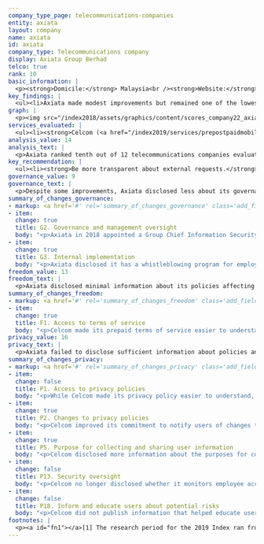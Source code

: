 ```yaml
---
company_type_page: telecommunications-companies
entity: axiata
layout: company
name: axiata
id: axiata
company_type: Telecommunications company
display: Axiata Group Berhad
telco: true
rank: 10
basic_information: | 
  <p><strong>Domicile:</strong> Malaysia<br /><strong>Website:</strong> <a href="http://www.axiata.com">www.axiata.com</a>&nbsp;</p>
key_findings: | 
  <ul><li>Axiata made modest improvements but remained one of the lowest-ranking companies in the entire Index.</li><li>Axiata disclosed nothing about how it responds to government or private requests to block content, restrict accounts, or hand over user information.</li><li>While Axiata made minor improvements to its privacy policies, it was less transparent than previously about its security policies.</li></ul>
graph: | 
  <p><img src="/index2018/assets/graphics/content/scores_company22_axiata1.jpg" /></p>
services_evaluated: | 
  <ul><li><strong>Celcom (<a href="/index2019/services/prepostpaidmobile/">Prepaid mobile</a>)</strong></li><li><strong>Celcom (<a href="/index2019/services/prepostpaidmobile/">Postpaid mobile</a>)</strong></li></ul>
analysis_value: 14
analysis_text: | 
  <p>Axiata ranked tenth out of 12 telecommunications companies evaluated, disclosing less than most of its peers about policies and practices affecting freedom of expression and privacy.<a href="#fn1"><sup>1</sup></a> The company strengthened its disclosure of governance and oversight over privacy issues and improved its disclosure across a number of policies affecting users&rsquo; privacy.<a href="#fn2"><sup>2</sup></a> However, despite these improvements, Axiata&rsquo;s overall score remained the same because of declines to its disclosure of its security policies. The company operates in a challenging regulatory environment, and Celcom, Axiata&rsquo;s operating company in Malaysia, must comply with regulations from the Malaysian Communications and Multimedia Commission (MCMC) and other authorities.<a href="#fn3"><sup>3</sup></a> But there are no laws preventing Celcom from making basic commitments to respect users&rsquo; freedom of expression and privacy, nor are there any legal obstacles preventing Axiata from improving its disclosure of how it handles user information. While Malaysia&rsquo;s Official Secrets Act may prohibit some disclosure of government requests, nothing prevents Celcom from publishing at least some information about these types of third-party requests for user information.<a href="#fn4"><sup>4</sup></a><br /><br /></p><hr /><p><br /><strong>Axiata Group Berhad</strong> provides telecommunications and network transmission related services to almost 300 million mobile subscribers in markets across Asia.<a href="#fn5"><sup>5</sup></a></p><p><strong>Market cap:</strong> USD 8.9 billion<a href="#fn6"><sup>6</sup></a><br /><strong>KLSE:</strong> AXIATA</p>
key_recommendation: | 
  <ul><li><strong>Be more transparent about external requests.</strong> Axiata should be clear about how it responds to government and private requests to block content, restrict accounts, or hand over user information.</li><li><strong>Communicate more clearly about security.</strong> Axiata should disclose details about how it secures user information, including how it responds to data breaches.</li><li><strong>Improve disclosure about network shutdowns.</strong> Axiata should clarify how it handles government orders to shut down networks, including by committing to push back against these types of demands.</li></ul>
governance_value: 9
governance_text: | 
  <p>Despite some improvements, Axiata disclosed less about its governance and oversight over freedom of expression and privacy issues within the company than all other telecommunication companies evaluated, aside from Etisalat and Ooredoo. It did not publish a commitment to respect users&rsquo; freedom of expression and privacy as human rights (G1). Axiata improved its disclosure of executive-level oversight over privacy issues (G2) and clarified that employees can report privacy-related concerns under its whistleblowing policy (G3), although it was not clear whether the policy covered all types of privacy-related issues. The company did not publish any information about conducting human rights impact assessments (G4). It offered mechanisms for users to submit complaints related to privacy (G6), but did not provide any information on how it responds to these complaints.</p>
summary_of_changes_governance:
- markup: <a href='#' rel='summary_of_changes_governance' class='add_fieldset dashicons-before dashicons-plus'><span>Add fieldset</span></a>
- item:
  change: true
  title: G2. Governance and management oversight
  body: "<p>Axiata in 2018 appointed a Group Chief Information Security Officer and Group Head of Privacy and improved its management oversight over its privacy policies and commitments.</p>"
- item:
  change: true
  title: G3. Internal implementation
  body: "<p>Axiata disclosed it has a whistleblowing program for employees to report privacy concerns.</p>"
freedom_value: 13
freedom_text: | 
  <p>Axiata disclosed minimal information about its policies affecting freedom of expression and tied with Ooredoo for the second-lowest score among telecommunications companies, ahead of MTN and Bharti Airtel. The operating company, Celcom, offered terms of service that were easy to find but not so easy to understand (F1), and it failed to commit to notify users in cases of changes to the terms (F2).<a href="#fn7"><sup>7</sup></a> Like most telecommunications companies evaluated, Celcom provided insufficient information about its network management and shutdown policies (F9, F10). It disclosed that it may block or delay certain types of traffic and applications for the purpose of minimizing the impact of heavy usage on its networks (F9). Notably, Axiata disclosed almost nothing about how it handles government demands to shut down its networks: it failed to provide any information about its process for responding to such demands, including whether it commits to push back against inappropriate demands or notify users when it shuts down service (F10).</p><p>Axiata otherwise earned no credit on any of the other indicators in the Freedom of Expression category. It was among seven telecommunication companies that disclosed nothing about processes for responding to third-party requests for content and accounts restrictions (F5) and published no data about the number of requests it received or with which it complied (F6, F7).</p>
summary_of_changes_freedom:
- markup: <a href='#' rel='summary_of_changes_freedom' class='add_fieldset dashicons-before dashicons-plus'><span>Add fieldset</span></a>
- item:
  change: true
  title: F1. Access to terms of service
  body: "<p>Celcom made its prepaid terms of service easier to understand.</p>"
privacy_value: 16
privacy_text: | 
  <p>Axiata failed to disclose sufficient information about policies and practices affecting the privacy and security of its users, outperforming only MTN, Etisalat, and Ooredoo. Celcom published a privacy policy that was easy to locate and easy to understand (P1); however, unlike in previous years, it was no longer available in the primary languages of the company&rsquo;s home market. It provided less information than most telecommunication companies evaluated about how it handles user information (P3-P8). It offered users no information about how long it retains user information (P6), options to control what information the company collects about them (P7), or options to obtain the information the company holds on them (P8), and its disclosure of what information it collects (P3), shares (P4), and why (P5) fell short. Celcom improved its disclosure by stating that it may combine user information across different services (P5), although it did not specify which types of user information.</p><p>Axiata disclosed nothing about how it handles third-party requests to hand over user information, nor did it publish any data on the requests it received or with which it complied (P10, P11). Like all other telecommunication companies, it failed to commit to notify users if their information is requested by third parties (P12). There are no laws that prevent Axiata from being more transparent about these processes. Celcom also disclosed little about its security policies. It provided less than in the previous year about limiting employee access to user information (P13) or about how users can protect themselves from security risks (P18). It did not publish anything on how it addresses security vulnerabilities (P14) or how it responds to data breaches (P15).</p>
summary_of_changes_privacy:
- markup: <a href='#' rel='summary_of_changes_privacy' class='add_fieldset dashicons-before dashicons-plus'><span>Add fieldset</span></a>
- item:
  change: false
  title: P1. Access to privacy policies
  body: "<p>While Celcom made its privacy policy easier to understand, it was no longer available in the primary languages of the company&rsquo;s home market.</p>"
- item:
  change: true
  title: P2. Changes to privacy policies
  body: "<p>Celcom improved its commitment to notify users of changes to its privacy policy.</p>"
- item:
  change: true
  title: P5. Purpose for collecting and sharing user information
  body: "<p>Celcom disclosed more information about the purposes for collecting and sharing user information and clarified that it may share personal information with subsidiaries and the group, which suggests that this information may be combined.</p>"
- item:
  change: false
  title: P13. Security oversight
  body: "<p>Celcom no longer disclosed whether it monitors employee access to users&rsquo; data.</p>"
- item:
  change: false
  title: P18. Inform and educate users about potential risks
  body: "<p>Celcom did not publish information that helped educate users about security issues.</p>"
footnotes: | 
  <p><a id="fn1"></a>[1] The research period for the 2019 Index ran from January 13, 2018 to February 8, 2019. Policies that came into effect after February 8, 2019 were not evaluated in this Index.<br /><a id="fn2"></a>[2] For Axiata&rsquo;s performance in the 2018 Index, see: <a href="/index2018/companies/axiata">rankingdigitalrights.org/index2018/companies/axiata</a>&nbsp;<br /><a id="fn3"></a>[3] &ldquo;Freedom on the Net,&rdquo; (Freedom House, November 2018), <a href="https://freedomhouse.org/report/freedom-net/2018/malaysia">freedomhouse.org/report/freedom-net/2018/malaysia</a>&nbsp;<br /><a id="fn4"></a>[4] &ldquo;Official Secrets Act 1972,&rdquo; Act 88 (1972),&nbsp; <a href="http://www.agc.gov.my/agcportal/uploads/files/Publications/LOM/EN/Act%2088.pdf">www.agc.gov.my/agcportal/uploads/files/Publications/LOM/EN/Act%2088.pdf</a>&nbsp;<br /><a id="fn5"></a>[5] &ldquo;Key Highlights,&rdquo; Axiata Group Berhad, Accessed January 15, 2019, <a href="https://www.axiata.com/corporate/key-highlights/">www.axiata.com/corporate/key-highlights/</a>&nbsp;<br /><a id="fn6"></a>[6] Bloomberg Markets, Accessed April 18, 2019, <a href="https://www.bloomberg.com/quote/AXIATA:MK">www.bloomberg.com/quote/AXIATA:MK</a>&nbsp;<br /><a id="fn7"></a>[7] For most indicators in the Freedom of Expression and Privacy categories, RDR evaluates the operating company of the home market, in this case Celcom.</p>
---
```

